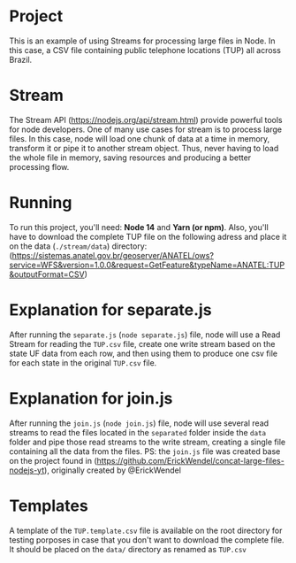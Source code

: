 # Project

This is an example of using Streams for processing large files in Node. In this case, a CSV file containing public telephone locations (TUP) all across Brazil.

# Stream

The Stream API (https://nodejs.org/api/stream.html) provide powerful tools for node developers. One of many use cases for stream is to process large files. In this case, node will load one chunk of data at a time in memory, transform it or pipe it to another stream object. Thus, never having to load the whole file in memory, saving resources and producing a better processing flow.

# Running

To run this project, you'll need:
**Node 14** and **Yarn (or npm)**.
Also, you'll have to download the complete TUP file on the following adress and place it on the data (`./stream/data`) directory:
(https://sistemas.anatel.gov.br/geoserver/ANATEL/ows?service=WFS&version=1.0.0&request=GetFeature&typeName=ANATEL:TUP&outputFormat=CSV)

# Explanation for separate.js

After running the `separate.js` (`node separate.js`) file, node will use a Read Stream for reading the `TUP.csv` file, create one write stream based on the state UF data from each row, and then using them to produce one csv file for each state in the original `TUP.csv` file.

# Explanation for join.js

After running the `join.js` (`node join.js`) file, node will use several read streams to read the files located in the `separated` folder inside the `data` folder and pipe those read streams to the write stream, creating a single file containing all the data from the files.
PS: the `join.js` file was created base on the project found in (https://github.com/ErickWendel/concat-large-files-nodejs-yt), originally created by @ErickWendel

# Templates

A template of the `TUP.template.csv` file is available on the root directory for testing porposes in case that you don't want to download the complete file. It should be placed on the `data/` directory as renamed as `TUP.csv`
